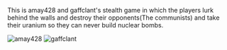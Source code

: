 This is amay428 and gaffclant's stealth game in which the players lurk behind the walls and destroy their opponents(The communists) and take their uranium
so they can never build nuclear bombs.

![amay428](https://avatars3.githubusercontent.com/u/40866259?s=400&u=4c01f1ed52a5816b43c439281806386bd0e5e5c1&v=4)
![gaffclant](https://avatars3.githubusercontent.com/u/65436210?s=400&v=4)
